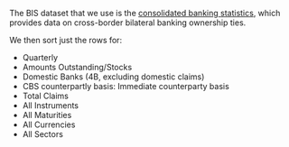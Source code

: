 The BIS dataset that we use is the [consolidated banking statistics](http://www.bis.org/statistics/full_bis_cbs_csv.zip), 
which provides data on cross-border bilateral banking ownership ties. 

We then sort just the rows for:

* Quarterly 
* Amounts Outstanding/Stocks
* Domestic Banks (4B, excluding domestic claims)
* CBS counterpartly basis: Immediate counterparty basis
* Total Claims
* All Instruments
* All Maturities
* All Currencies
* All Sectors  

